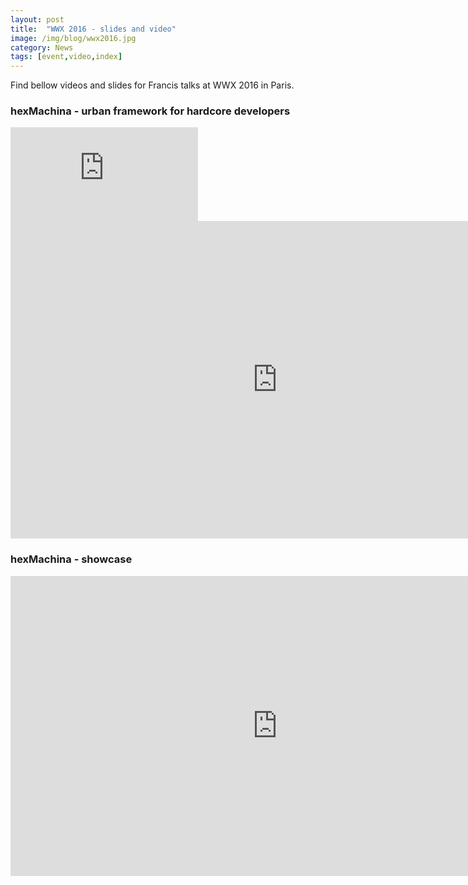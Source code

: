 ```yaml
---
layout: post
title:  "WWX 2016 - slides and video"
image: /img/blog/wwx2016.jpg
category: News
tags: [event,video,index]
---
```

Find bellow videos and slides for Francis talks at WWX 2016 in Paris.

### hexMachina - urban framework for hardcore developers

<iframe class="ratio-four-three" src="https://www.youtube.com/embed/OJQ38DJCw9k" frameborder="0" allowfullscreen></iframe>
<iframe src="https://docs.google.com/presentation/d/1qR0zvW5Rv_g3CK3itDiDQim6Ui9PMQcRy4oExqcvmBo/embed?start=false&loop=false&delayms=3000" frameborder="0" width="853" height="508" allowfullscreen="true" mozallowfullscreen="true" webkitallowfullscreen="true"></iframe>

### hexMachina - showcase
<iframe width="853" height="480" src="https://www.youtube.com/embed/emmglbk8m9Q" frameborder="0" allowfullscreen></iframe>
